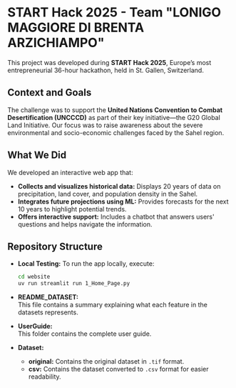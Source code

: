 # START Hack 2025 - Team "LONIGO MAGGIORE DI BRENTA ARZICHIAMPO"

This project was developed during **START Hack 2025**, Europe’s most entrepreneurial 36-hour hackathon, held in St. Gallen, Switzerland.

## Context and Goals

The challenge was to support the **United Nations Convention to Combat Desertification (UNCCCD)** as part of their key initiative—the G20 Global Land Initiative. Our focus was to raise awareness about the severe environmental and socio-economic challenges faced by the Sahel region.

## What We Did

We developed an interactive web app that:

- **Collects and visualizes historical data:** Displays 20 years of data on precipitation, land cover, and population density in the Sahel.
- **Integrates future projections using ML:** Provides forecasts for the next 10 years to highlight potential trends.
- **Offers interactive support:** Includes a chatbot that answers users' questions and helps navigate the information.

## Repository Structure

- **Local Testing:**
  To run the app locally, execute:
  ```bash
  cd website
  uv run streamlit run 1_Home_Page.py
  ```
- **README_DATASET:**  
  This file contains a summary explaining what each feature in the datasets represents.

- **UserGuide:**  
  This folder contains the complete user guide.

- **Dataset:**
  - **original:** Contains the original dataset in `.tif` format.
  - **csv:** Contains the dataset converted to `.csv` format for easier readability.
